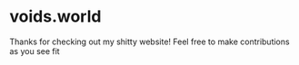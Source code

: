 # voids.world

Thanks for checking out my shitty website! Feel free to make contributions as you see fit